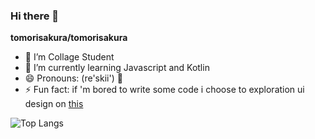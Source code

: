 ### Hi there 👋


**tomorisakura/tomorisakura**

- 🔭 I’m Collage Student
- 🌱 I’m currently learning Javascript and Kotlin
- 😄 Pronouns: (re'skii') 🤔
- ⚡ Fun fact: if 'm bored to write some code i choose to exploration ui design on <a href="https://dribbble.com/grevimsx">this</a> <br>


![Top Langs](https://github-readme-stats.vercel.app/api/top-langs/?username=tomorisakura&layout=compact)
